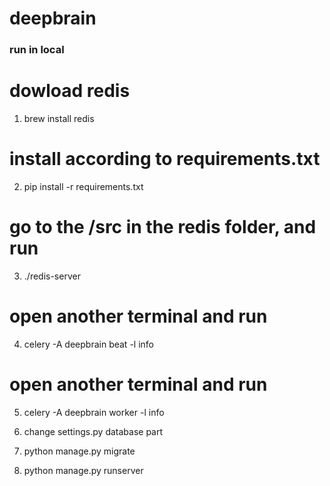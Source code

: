 # deepbrain
### run in local

# dowload redis
1. brew install redis
# install according to requirements.txt
2. pip install -r requirements.txt
# go to the /src in the redis folder, and run
3. ./redis-server
# open another terminal and run
4. celery -A deepbrain beat -l info
# open another terminal and run
5. celery -A deepbrain worker -l info

6. change settings.py database part
7. python manage.py migrate
8. python manage.py runserver
